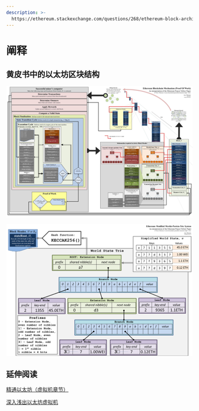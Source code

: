 ```yaml
---
description: >-
  https://ethereum.stackexchange.com/questions/268/ethereum-block-architecture/6413#6413
---
```


# 阐释

## 黄皮书中的以太坊区块结构

![&#x4EE5;&#x592A;&#x574A;&#x533A;&#x5757;&#x7ED3;&#x6784;](../.gitbook/assets/afwdt.jpg)

![&#x72B6;&#x6001;&#x6811;&#x7ED3;&#x6784;](../.gitbook/assets/yzgxe.png)

## 延伸阅读

[精通以太坊（虚拟机章节）](https://github.com/inoutcode/ethereum_book/blob/master/%E7%AC%AC%E5%8D%81%E5%9B%9B%E7%AB%A0.asciidoc#%E4%BB%A5%E5%A4%AA%E5%9D%8A%E8%99%9A%E6%8B%9F%E6%9C%BA)

[深入浅出以太坊虚拟机](https://learnblockchain.cn/2019/04/09/easy-evm)



